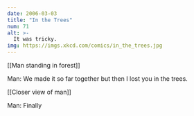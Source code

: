 ```yaml
---
date: 2006-03-03
title: "In the Trees"
num: 71
alt: >-
  It was tricky.
img: https://imgs.xkcd.com/comics/in_the_trees.jpg
---
```

[[Man standing in forest]]

Man: We made it so far together but then I lost you in the trees.

[[Closer view of man]]

Man: Finally

